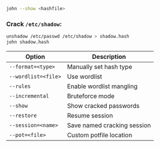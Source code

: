 ```bash
john --show <hashfile>
```

### Crack `/etc/shadow`:

```bash
unshadow /etc/passwd /etc/shadow > shadow.hash
john shadow.hash
```

| Option              | Description                 |
| ------------------- | --------------------------- |
| `--format=<type>`   | Manually set hash type      |
| `--wordlist=<file>` | Use wordlist                |
| `--rules`           | Enable wordlist mangling    |
| `--incremental`     | Bruteforce mode             |
| `--show`            | Show cracked passwords      |
| `--restore`         | Resume session              |
| `--session=<name>`  | Save named cracking session |
| `--pot=<file>`      | Custom potfile location     |
